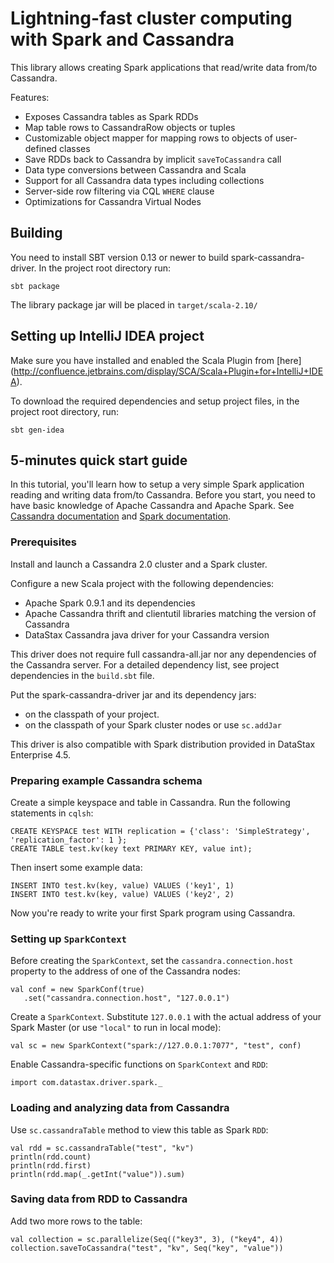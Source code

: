 # Lightning-fast cluster computing with Spark and Cassandra

This library allows creating Spark applications that read/write data from/to Cassandra.

Features:

 - Exposes Cassandra tables as Spark RDDs 
 - Map table rows to CassandraRow objects or tuples
 - Customizable object mapper for mapping rows to objects of user-defined classes
 - Save RDDs back to Cassandra by implicit `saveToCassandra` call
 - Data type conversions between Cassandra and Scala
 - Support for all Cassandra data types including collections
 - Server-side row filtering via CQL `WHERE` clause 
 - Optimizations for Cassandra Virtual Nodes    

## Building
You need to install SBT version 0.13 or newer to build spark-cassandra-driver.
In the project root directory run:

    sbt package
    
The library package jar will be placed in `target/scala-2.10/`    

## Setting up IntelliJ IDEA project
Make sure you have installed and enabled 
the Scala Plugin from [here] (http://confluence.jetbrains.com/display/SCA/Scala+Plugin+for+IntelliJ+IDEA).

To download the required dependencies and setup project files, in the project root directory, run: 

    sbt gen-idea        
     
## 5-minutes quick start guide
In this tutorial, you'll learn how to setup a very simple Spark application reading and writing data from/to Cassandra.
Before you start, you need to have basic knowledge of Apache Cassandra and Apache Spark.
See [Cassandra documentation](http://www.datastax.com/documentation/cassandra/2.0/cassandra/gettingStartedCassandraIntro.html) 
and [Spark documentation](https://spark.apache.org/docs/0.9.1/). 

### Prerequisites
Install and launch a Cassandra 2.0 cluster and a Spark cluster.   

Configure a new Scala project with the following dependencies: 

 - Apache Spark 0.9.1 and its dependencies
 - Apache Cassandra thrift and clientutil libraries matching the version of Cassandra  
 - DataStax Cassandra java driver for your Cassandra version 
 
This driver does not require full cassandra-all.jar nor any dependencies of the Cassandra server. 
For a detailed dependency list, see project dependencies in the `build.sbt` file.

Put the spark-cassandra-driver jar and its dependency jars:

 - on the classpath of your project.
 - on the classpath of your Spark cluster nodes or use `sc.addJar`
 
This driver is also compatible with Spark distribution provided in DataStax Enterprise 4.5.
 
### Preparing example Cassandra schema
Create a simple keyspace and table in Cassandra. Run the following statements in `cqlsh`:
    
    CREATE KEYSPACE test WITH replication = {'class': 'SimpleStrategy', 'replication_factor': 1 };
    CREATE TABLE test.kv(key text PRIMARY KEY, value int);
      
Then insert some example data:

    INSERT INTO test.kv(key, value) VALUES ('key1', 1)
    INSERT INTO test.kv(key, value) VALUES ('key2', 2)        
 
Now you're ready to write your first Spark program using Cassandra.

### Setting up `SparkContext`   
Before creating the `SparkContext`, set the `cassandra.connection.host` property to the address of one 
of the Cassandra nodes:
   
    val conf = new SparkConf(true)
       .set("cassandra.connection.host", "127.0.0.1")
       
Create a `SparkContext`. Substitute `127.0.0.1` with the actual address of your Spark Master
(or use `"local"` to run in local mode): 
     
    val sc = new SparkContext("spark://127.0.0.1:7077", "test", conf)

Enable Cassandra-specific functions on `SparkContext` and `RDD`:
     
    import com.datastax.driver.spark._

### Loading and analyzing data from Cassandra
Use `sc.cassandraTable` method to view this table as Spark `RDD`:

    val rdd = sc.cassandraTable("test", "kv")
    println(rdd.count)
    println(rdd.first)
    println(rdd.map(_.getInt("value")).sum)        

### Saving data from RDD to Cassandra  
Add two more rows to the table:
                                     
    val collection = sc.parallelize(Seq(("key3", 3), ("key4", 4))
    collection.saveToCassandra("test", "kv", Seq("key", "value"))        
    